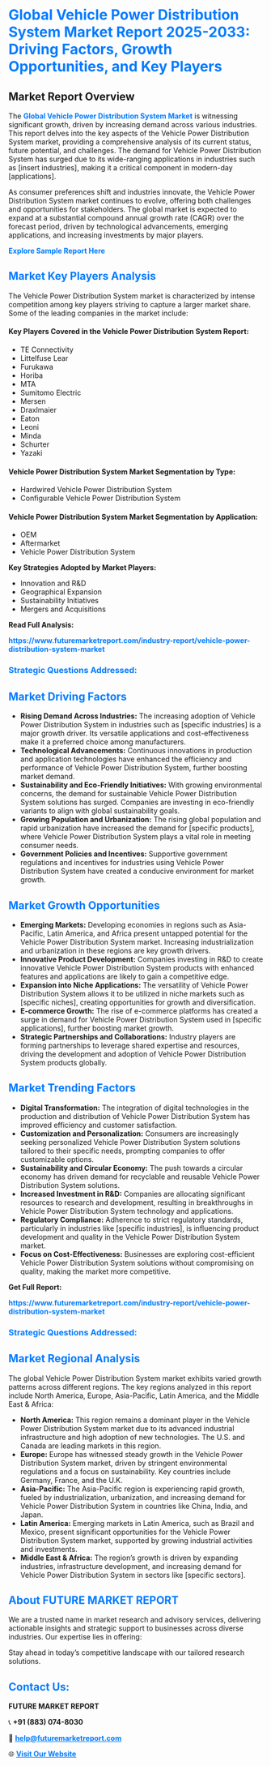 <h1 style="color: #007BFF;">Global Vehicle Power Distribution System Market Report 2025-2033: Driving Factors, Growth Opportunities, and Key Players</h1>

<section id="overview">
<h2>Market Report Overview</h2>
<p>The <a href="https://www.futuremarketreport.com/industry-report/vehicle-power-distribution-system-market" style="color: #007BFF; text-decoration: none;"><strong>Global Vehicle Power Distribution System Market</strong></a> is witnessing significant growth, driven by increasing demand across various industries. This report delves into the key aspects of the Vehicle Power Distribution System market, providing a comprehensive analysis of its current status, future potential, and challenges. The demand for Vehicle Power Distribution System has surged due to its wide-ranging applications in industries such as [insert industries], making it a critical component in modern-day [applications].</p>
<p>As consumer preferences shift and industries innovate, the Vehicle Power Distribution System market continues to evolve, offering both challenges and opportunities for stakeholders. The global market is expected to expand at a substantial compound annual growth rate (CAGR) over the forecast period, driven by technological advancements, emerging applications, and increasing investments by major players.</p>
</section>

<section id="overview">
<p><a href="https://www.futuremarketreport.com/request-sample/reportId=126333" style="color: #007BFF; text-decoration: none;"><strong>Explore Sample Report Here</strong></a></p>
</section>

<section id="key-players">
<h2 style="color: #007BFF;">Market Key Players Analysis</h2>
<p>The Vehicle Power Distribution System market is characterized by intense competition among key players striving to capture a larger market share. Some of the leading companies in the market include:</p>
<h4>Key Players Covered in the Vehicle Power Distribution System Report:</h4>
<ul><li>TE Connectivity</li><li>Littelfuse Lear</li><li>Furukawa</li><li>Horiba</li><li>MTA</li><li>Sumitomo Electric</li><li>Mersen</li><li>Draxlmaier</li><li>Eaton</li><li>Leoni</li><li>Minda</li><li>Schurter</li><li>Yazaki</li></ul>
<h4>Vehicle Power Distribution System Market Segmentation by Type:</h4>
<ul><li>Hardwired Vehicle Power Distribution System</li><li>Configurable Vehicle Power Distribution System</li></ul>

<h4>Vehicle Power Distribution System Market Segmentation by Application:</h4>
<ul><li>OEM</li><li>Aftermarket</li><li>Vehicle Power Distribution System</li></ul>
<p><strong>Key Strategies Adopted by Market Players:</strong></p>
<ul>
<li>Innovation and R&D</li>
<li>Geographical Expansion</li>
<li>Sustainability Initiatives</li>
<li>Mergers and Acquisitions</li>
</ul>
</section>

<section>
<p><strong>Read Full Analysis: </strong></p><a href="https://www.futuremarketreport.com/industry-report/vehicle-power-distribution-system-market" style="color: #007BFF; text-decoration: none;"><strong>https://www.futuremarketreport.com/industry-report/vehicle-power-distribution-system-market</strong></a>
<h3 style="color: #007BFF;">Strategic Questions Addressed:</h3>
</section>

<section id="driving-factors">
<h2 style="color: #007BFF;">Market Driving Factors</h2>
<ul>
<li><strong>Rising Demand Across Industries:</strong> The increasing adoption of Vehicle Power Distribution System in industries such as [specific industries] is a major growth driver. Its versatile applications and cost-effectiveness make it a preferred choice among manufacturers.</li>
<li><strong>Technological Advancements:</strong> Continuous innovations in production and application technologies have enhanced the efficiency and performance of Vehicle Power Distribution System, further boosting market demand.</li>
<li><strong>Sustainability and Eco-Friendly Initiatives:</strong> With growing environmental concerns, the demand for sustainable Vehicle Power Distribution System solutions has surged. Companies are investing in eco-friendly variants to align with global sustainability goals.</li>
<li><strong>Growing Population and Urbanization:</strong> The rising global population and rapid urbanization have increased the demand for [specific products], where Vehicle Power Distribution System plays a vital role in meeting consumer needs.</li>
<li><strong>Government Policies and Incentives:</strong> Supportive government regulations and incentives for industries using Vehicle Power Distribution System have created a conducive environment for market growth.</li>
</ul>
</section>

<section id="growth-opportunities">
<h2 style="color: #007BFF;">Market Growth Opportunities</h2>
<ul>
<li><strong>Emerging Markets:</strong> Developing economies in regions such as Asia-Pacific, Latin America, and Africa present untapped potential for the Vehicle Power Distribution System market. Increasing industrialization and urbanization in these regions are key growth drivers.</li>
<li><strong>Innovative Product Development:</strong> Companies investing in R&D to create innovative Vehicle Power Distribution System products with enhanced features and applications are likely to gain a competitive edge.</li>
<li><strong>Expansion into Niche Applications:</strong> The versatility of Vehicle Power Distribution System allows it to be utilized in niche markets such as [specific niches], creating opportunities for growth and diversification.</li>
<li><strong>E-commerce Growth:</strong> The rise of e-commerce platforms has created a surge in demand for Vehicle Power Distribution System used in [specific applications], further boosting market growth.</li>
<li><strong>Strategic Partnerships and Collaborations:</strong> Industry players are forming partnerships to leverage shared expertise and resources, driving the development and adoption of Vehicle Power Distribution System products globally.</li>
</ul>
</section>

<section id="trending-factors">
<h2 style="color: #007BFF;">Market Trending Factors</h2>
<ul>
<li><strong>Digital Transformation:</strong> The integration of digital technologies in the production and distribution of Vehicle Power Distribution System has improved efficiency and customer satisfaction.</li>
<li><strong>Customization and Personalization:</strong> Consumers are increasingly seeking personalized Vehicle Power Distribution System solutions tailored to their specific needs, prompting companies to offer customizable options.</li>
<li><strong>Sustainability and Circular Economy:</strong> The push towards a circular economy has driven demand for recyclable and reusable Vehicle Power Distribution System solutions.</li>
<li><strong>Increased Investment in R&D:</strong> Companies are allocating significant resources to research and development, resulting in breakthroughs in Vehicle Power Distribution System technology and applications.</li>
<li><strong>Regulatory Compliance:</strong> Adherence to strict regulatory standards, particularly in industries like [specific industries], is influencing product development and quality in the Vehicle Power Distribution System market.</li>
<li><strong>Focus on Cost-Effectiveness:</strong> Businesses are exploring cost-efficient Vehicle Power Distribution System solutions without compromising on quality, making the market more competitive.</li>
</ul>
</section>

<section>
<p><strong>Get Full Report: </strong></p><a href="https://www.futuremarketreport.com/industry-report/vehicle-power-distribution-system-market" style="color: #007BFF; text-decoration: none;"><strong>https://www.futuremarketreport.com/industry-report/vehicle-power-distribution-system-market</strong></a>
<h3 style="color: #007BFF;">Strategic Questions Addressed:</h3>
</section>


<section id="regional-analysis">
<h2 style="color: #007BFF;">Market Regional Analysis</h2>
<p>The global Vehicle Power Distribution System market exhibits varied growth patterns across different regions. The key regions analyzed in this report include North America, Europe, Asia-Pacific, Latin America, and the Middle East & Africa:</p>
<ul>
<li><strong>North America:</strong> This region remains a dominant player in the Vehicle Power Distribution System market due to its advanced industrial infrastructure and high adoption of new technologies. The U.S. and Canada are leading markets in this region.</li>
<li><strong>Europe:</strong> Europe has witnessed steady growth in the Vehicle Power Distribution System market, driven by stringent environmental regulations and a focus on sustainability. Key countries include Germany, France, and the U.K.</li>
<li><strong>Asia-Pacific:</strong> The Asia-Pacific region is experiencing rapid growth, fueled by industrialization, urbanization, and increasing demand for Vehicle Power Distribution System in countries like China, India, and Japan.</li>
<li><strong>Latin America:</strong> Emerging markets in Latin America, such as Brazil and Mexico, present significant opportunities for the Vehicle Power Distribution System market, supported by growing industrial activities and investments.</li>
<li><strong>Middle East & Africa:</strong> The region’s growth is driven by expanding industries, infrastructure development, and increasing demand for Vehicle Power Distribution System in sectors like [specific sectors].</li>
</ul>
</section>

<footer>
<h2 style="color: #007BFF;">About FUTURE MARKET REPORT</h2>
<p>We are a trusted name in market research and advisory services, delivering actionable insights and strategic support to businesses across diverse industries. Our expertise lies in offering:</p>

<p>Stay ahead in today’s competitive landscape with our tailored research solutions.</p>

<h2 style="color: #007BFF;">Contact Us:</h2>
<p><strong>FUTURE MARKET REPORT</strong></p>
<p>📞 <strong>+91 (883) 074-8030</strong></p>
<p>📧 <strong><a href="mailto:help@futuremarketreport.com" style="color: #007BFF;">help@futuremarketreport.com</a></strong></p>
<p>🌐 <strong><a href="https://www.futuremarketreport.com/" style="color: #007BFF;">Visit Our Website</a></strong></p>
</footer>